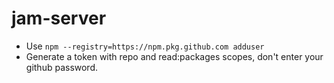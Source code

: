 # jam-server

- Use ```npm --registry=https://npm.pkg.github.com adduser```
- Generate a token with repo and read:packages scopes, don't enter your github password.
